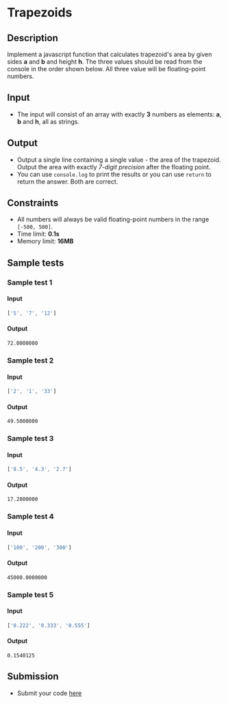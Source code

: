 # Trapezoids

## Description
Implement a javascript function that calculates trapezoid's area by given sides **a** and **b** and height **h**. 
The three values should be read from the console in the order shown below. All three value will be floating-point numbers.

## Input
- The input will consist of an array with exactly **3** numbers as elements: **a**, **b** and **h**, all as strings.

## Output
- Output a single line containing a single value - the area of the trapezoid. Output the area with exactly _7-digit precision_ after the floating point.
- You can use `console.log` to print the results or you can use `return` to return the answer. Both are correct.

## Constraints
- All numbers will always be valid floating-point numbers in the range `[-500, 500]`.
- Time limit: **0.1s**
- Memory limit: **16MB**

## Sample tests

### Sample test 1

#### Input
```js
['5', '7', '12']
```

#### Output
```
72.0000000
```

### Sample test 2

#### Input
```js
['2', '1', '33']
```

#### Output
```
49.5000000
```

### Sample test 3

#### Input
```js
['8.5', '4.3', '2.7']
```

#### Output
```
17.2800000
```

### Sample test 4

#### Input
```js
['100', '200', '300']
```

#### Output
```
45000.0000000
```

### Sample test 5

#### Input
```js
['0.222', '0.333', '0.555']
```

#### Output
```
0.1540125
```

## Submission
- Submit your code [here](http://bgcoder.com/Contests/Compete/Index/357#7)

